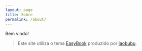 ```yaml
---
layout: page
title: Sobre
permalink: /about/
---
```


Bem vindo!

> Este site utiliza o tema [EasyBook](https://github.com/laobubu/jekyll-theme-EasyBook) produzido por [laobubu](http://laobubu.net).
